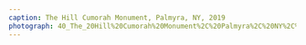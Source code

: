 ```yaml
---
caption: The Hill Cumorah Monument, Palmyra, NY, 2019
photograph: 40_The_20Hill%20Cumorah%20Monument%2C%20Palmyra%2C%20NY%2C%202019.jpg
---
```

